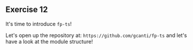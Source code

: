 ## Exercise 12

It's time to introduce `fp-ts`!

Let's open up the repository at: `https://github.com/gcanti/fp-ts` and let's have a look at the module structure!
